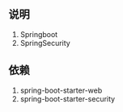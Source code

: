 ## 说明

1. Springboot
2. SpringSecurity

## 依赖
1. spring-boot-starter-web
2. spring-boot-starter-security